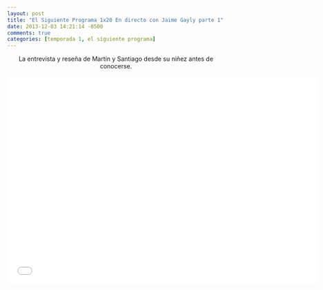 ```yaml
---
layout: post
title: "El Siguiente Programa 1x20 En directo con Jaime Gayly parte 1"
date: 2013-12-03 14:21:14 -0500
comments: true
categories: [temporada 1, el siguiente programa]
---
```

<div align="center">
La entrevista y reseña de Martín y Santiago desde su niñez antes de conocerse.
<br></br>
<iframe width="720" height="480" src="//www.youtube.com/embed/ZdT6upVaHf8" frameborder="0" allowfullscreen></iframe>
</div>
